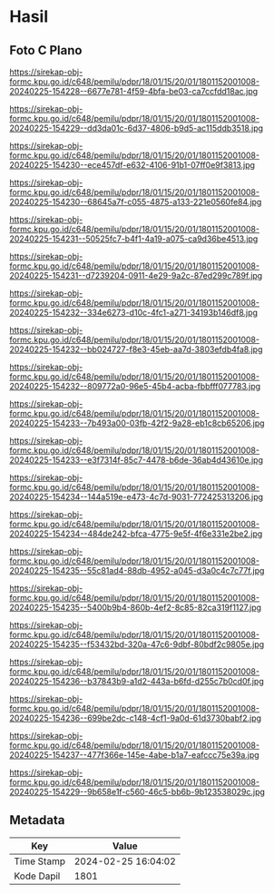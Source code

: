 # Hasil

## Foto C Plano

https://sirekap-obj-formc.kpu.go.id/c648/pemilu/pdpr/18/01/15/20/01/1801152001008-20240225-154228--6677e781-4f59-4bfa-be03-ca7ccfdd18ac.jpg

https://sirekap-obj-formc.kpu.go.id/c648/pemilu/pdpr/18/01/15/20/01/1801152001008-20240225-154229--dd3da01c-6d37-4806-b9d5-ac115ddb3518.jpg

https://sirekap-obj-formc.kpu.go.id/c648/pemilu/pdpr/18/01/15/20/01/1801152001008-20240225-154230--ece457df-e632-4106-91b1-07ff0e9f3813.jpg

https://sirekap-obj-formc.kpu.go.id/c648/pemilu/pdpr/18/01/15/20/01/1801152001008-20240225-154230--68645a7f-c055-4875-a133-221e0560fe84.jpg

https://sirekap-obj-formc.kpu.go.id/c648/pemilu/pdpr/18/01/15/20/01/1801152001008-20240225-154231--50525fc7-b4f1-4a19-a075-ca9d36be4513.jpg

https://sirekap-obj-formc.kpu.go.id/c648/pemilu/pdpr/18/01/15/20/01/1801152001008-20240225-154231--d7239204-0911-4e29-9a2c-87ed299c789f.jpg

https://sirekap-obj-formc.kpu.go.id/c648/pemilu/pdpr/18/01/15/20/01/1801152001008-20240225-154232--334e6273-d10c-4fc1-a271-34193b146df8.jpg

https://sirekap-obj-formc.kpu.go.id/c648/pemilu/pdpr/18/01/15/20/01/1801152001008-20240225-154232--bb024727-f8e3-45eb-aa7d-3803efdb4fa8.jpg

https://sirekap-obj-formc.kpu.go.id/c648/pemilu/pdpr/18/01/15/20/01/1801152001008-20240225-154232--809772a0-96e5-45b4-acba-fbbfff077783.jpg

https://sirekap-obj-formc.kpu.go.id/c648/pemilu/pdpr/18/01/15/20/01/1801152001008-20240225-154233--7b493a00-03fb-42f2-9a28-eb1c8cb65206.jpg

https://sirekap-obj-formc.kpu.go.id/c648/pemilu/pdpr/18/01/15/20/01/1801152001008-20240225-154233--e3f7314f-85c7-4478-b6de-36ab4d43610e.jpg

https://sirekap-obj-formc.kpu.go.id/c648/pemilu/pdpr/18/01/15/20/01/1801152001008-20240225-154234--144a519e-e473-4c7d-9031-772425313206.jpg

https://sirekap-obj-formc.kpu.go.id/c648/pemilu/pdpr/18/01/15/20/01/1801152001008-20240225-154234--484de242-bfca-4775-9e5f-4f6e331e2be2.jpg

https://sirekap-obj-formc.kpu.go.id/c648/pemilu/pdpr/18/01/15/20/01/1801152001008-20240225-154235--55c81ad4-88db-4952-a045-d3a0c4c7c77f.jpg

https://sirekap-obj-formc.kpu.go.id/c648/pemilu/pdpr/18/01/15/20/01/1801152001008-20240225-154235--5400b9b4-860b-4ef2-8c85-82ca319f1127.jpg

https://sirekap-obj-formc.kpu.go.id/c648/pemilu/pdpr/18/01/15/20/01/1801152001008-20240225-154235--f53432bd-320a-47c6-9dbf-80bdf2c9805e.jpg

https://sirekap-obj-formc.kpu.go.id/c648/pemilu/pdpr/18/01/15/20/01/1801152001008-20240225-154236--b37843b9-a1d2-443a-b6fd-d255c7b0cd0f.jpg

https://sirekap-obj-formc.kpu.go.id/c648/pemilu/pdpr/18/01/15/20/01/1801152001008-20240225-154236--699be2dc-c148-4cf1-9a0d-61d3730babf2.jpg

https://sirekap-obj-formc.kpu.go.id/c648/pemilu/pdpr/18/01/15/20/01/1801152001008-20240225-154237--477f366e-145e-4abe-b1a7-eafccc75e39a.jpg

https://sirekap-obj-formc.kpu.go.id/c648/pemilu/pdpr/18/01/15/20/01/1801152001008-20240225-154229--9b658e1f-c560-46c5-bb6b-9b123538029c.jpg


## Metadata

| Key        | Value               |
| ---------- | ------------------- |
| Time Stamp | 2024-02-25 16:04:02 |
| Kode Dapil | 1801                |



